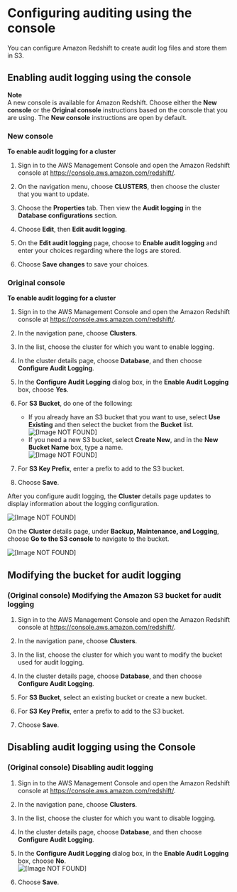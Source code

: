 # Configuring auditing using the console<a name="db-auditing-console"></a>

You can configure Amazon Redshift to create audit log files and store them in S3\.

## Enabling audit logging using the console<a name="enable-auditing-logging-task"></a>

**Note**  
A new console is available for Amazon Redshift\. Choose either the **New console** or the **Original console** instructions based on the console that you are using\. The **New console** instructions are open by default\.

### New console<a name="cluster-audit-logging"></a>

**To enable audit logging for a cluster**

1. Sign in to the AWS Management Console and open the Amazon Redshift console at [https://console\.aws\.amazon\.com/redshift/](https://console.aws.amazon.com/redshift/)\.

1. On the navigation menu, choose **CLUSTERS**, then choose the cluster that you want to update\. 

1. Choose the **Properties** tab\. Then view the **Audit logging** in the **Database configurations** section\. 

1. Choose **Edit**, then **Edit audit logging**\.

1. On the **Edit audit logging** page, choose to **Enable audit logging** and enter your choices regarding where the logs are stored\. 

1. Choose **Save changes** to save your choices\. 

### Original console<a name="cluster-audit-logging-originalconsole"></a>

**To enable audit logging for a cluster**

1. Sign in to the AWS Management Console and open the Amazon Redshift console at [https://console\.aws\.amazon\.com/redshift/](https://console.aws.amazon.com/redshift/)\.

1. In the navigation pane, choose **Clusters**\.

1. In the list, choose the cluster for which you want to enable logging\.

1. In the cluster details page, choose **Database**, and then choose **Configure Audit Logging**\.

1. In the **Configure Audit Logging** dialog box, in the **Enable Audit Logging** box, choose **Yes**\.

1. For **S3 Bucket**, do one of the following:
   + If you already have an S3 bucket that you want to use, select **Use Existing** and then select the bucket from the **Bucket** list\.  
![\[Image NOT FOUND\]](http://docs.aws.amazon.com/redshift/latest/mgmt/images/cluster-audit-logging-existing.png)
   + If you need a new S3 bucket, select **Create New**, and in the **New Bucket Name** box, type a name\.  
![\[Image NOT FOUND\]](http://docs.aws.amazon.com/redshift/latest/mgmt/images/cluster-audit-logging-new.png)

1. For **S3 Key Prefix**, enter a prefix to add to the S3 bucket\.

1. Choose **Save**\.

 After you configure audit logging, the **Cluster** details page updates to display information about the logging configuration\. 

![\[Image NOT FOUND\]](http://docs.aws.amazon.com/redshift/latest/mgmt/images/cluster-audit-logging-details.png)

 On the **Cluster** details page, under **Backup, Maintenance, and Logging**, choose **Go to the S3 console** to navigate to the bucket\. 

![\[Image NOT FOUND\]](http://docs.aws.amazon.com/redshift/latest/mgmt/images/cluster-audit-logging-S3.png)

## Modifying the bucket for audit logging<a name="modify-auditing-logging-task"></a>

### \(Original console\) Modifying the Amazon S3 bucket for audit logging<a name="cluster-audit-logging-modify-originalconsole"></a>

1. Sign in to the AWS Management Console and open the Amazon Redshift console at [https://console\.aws\.amazon\.com/redshift/](https://console.aws.amazon.com/redshift/)\.

1. In the navigation pane, choose **Clusters**\.

1. In the list, choose the cluster for which you want to modify the bucket used for audit logging\.

1. In the cluster details page, choose **Database**, and then choose **Configure Audit Logging**\.

1. For **S3 Bucket**, select an existing bucket or create a new bucket\.

1. For **S3 Key Prefix**, enter a prefix to add to the S3 bucket\.

1. Choose **Save**\.

## Disabling audit logging using the Console<a name="disable-auditing-logging-task"></a>

### \(Original console\) Disabling audit logging<a name="cluster-audit-logging-disable-originalconsole"></a>

1. Sign in to the AWS Management Console and open the Amazon Redshift console at [https://console\.aws\.amazon\.com/redshift/](https://console.aws.amazon.com/redshift/)\.

1. In the navigation pane, choose **Clusters**\.

1. In the list, choose the cluster for which you want to disable logging\.

1. In the cluster details page, choose **Database**, and then choose **Configure Audit Logging**\.

1. In the **Configure Audit Logging** dialog box, in the **Enable Audit Logging** box, choose **No**\.  
![\[Image NOT FOUND\]](http://docs.aws.amazon.com/redshift/latest/mgmt/images/cluster-audit-logging-disable.png)

1. Choose **Save**\.
